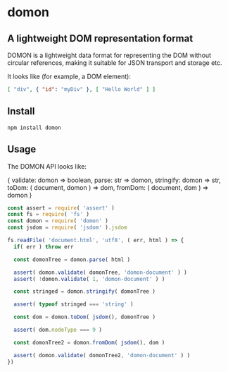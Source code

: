 # domon

## A lightweight DOM representation format

DOMON is a lightweight data format for representing the DOM without circular
references, making it suitable for JSON transport and storage etc.

It looks like (for example, a DOM element):

```json
[ "div", { "id": "myDiv" }, [ "Hello World" ] ]
```

## Install

`npm install domon`

## Usage

The DOMON API looks like:

{
  validate: domon => boolean,
  parse: str => domon,
  stringify: domon => str,
  toDom: ( document, domon ) => dom,
  fromDom: ( document, dom ) => domon
}

```javascript
const assert = require( 'assert' )
const fs = require( 'fs' )
const domon = require( 'domon' )
const jsdom = require( 'jsdom' ).jsdom

fs.readFile( 'document.html', 'utf8', ( err, html ) => {
  if( err ) throw err

  const domonTree = domon.parse( html )

  assert( domon.validate( domonTree, 'domon-document' ) )
  assert( !domon.validate( 1, 'domon-document' ) )

  const stringed = domon.stringify( domonTree )

  assert( typeof stringed === 'string' )

  const dom = domon.toDom( jsdom(), domonTree )

  assert( dom.nodeType === 9 )

  const domonTree2 = domon.fromDom( jsdom(), dom )

  assert( domon.validate( domonTree2, 'domon-document' ) )
})
```
